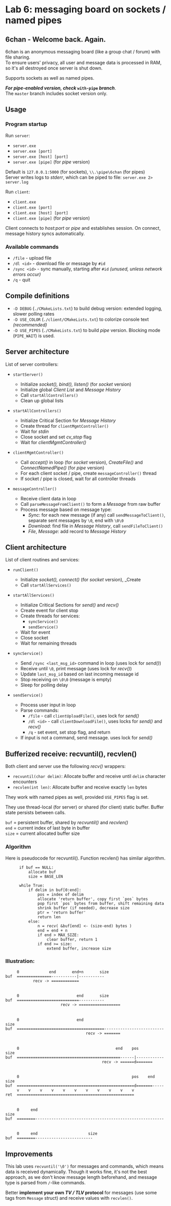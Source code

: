 # Lab 6: messaging board on sockets / named pipes

## 6chan - Welcome back. Again.

6chan is an anonymous messaging board (like a group chat / forum) with file sharing. \
To ensure users' privacy, all user and message data is processed in RAM, so it's all destroyed once server is shut down.

Supports sockets as well as named pipes. 

**_For pipe-enabled version, check_ `with-pipe` _branch_**. \
The `master` branch includes socket version only.

## Usage

### Program startup

Run `server`:
* `server.exe` 
* `server.exe [port]` 
* `server.exe [host] [port]`
* `server.exe [pipe]` (for _pipe_ version)

Default is `127.0.0.1:5000` (for sockets), `\\.\pipe\6chan` (for pipes) \
Server writes logs to _stderr_, which can be piped to file: `server.exe 2> server.log`

Run `client`:
* `client.exe`
* `client.exe [port]`
* `client.exe [host] [port]`
* `client.exe [pipe]` (for _pipe_ version)

Client connects to _host:port_ or _pipe_ and establishes session. On connect, message history syncs automatically. 

### Available commands

* `/file` - upload file
* `/dl <id>` - download file or message by `#id`
* `/sync <id>` - sync manually, starting after `#id` _(unused, unless network errors occur)_
* `/q` - quit

## Compile definitions

* `-D DEBUG` (`./CMakeLists.txt`) to build debug version: extended logging, slower polling rates
* `-D USE_COLOR` (`./client/CMakeLists.txt`) to colorize console text _(recommended)_
* `-D USE_PIPES` (`./CMakeLists.txt`) to build _pipe_ version. Blocking mode (`PIPE_WAIT`) is used.

## Server architecture

List of server controllers:
* `startServer()`
  - Initialize _socket(), bind(), listen()_  (for _socket_ version)
  - Initialize global _Client List_ and _Message History_
  - Call `startAllControllers()`
  - Clean up global lists
  

* `startAllControllers()`
  - Initialize Critical Section for _Message History_
  - Create thread for `clientMgmtController()`
  - Wait for _stdin_
  - Close socket and set _cv_stop_ flag
  - Wait for _clientMgmtController()_


* `clientMgmtController()`
  - Call _accept()_ in loop (for _socket_ version), _CreateFile()_ and _ConnectNamedPipe()_ (for _pipe_ version)
  - For each client socket / pipe, create `messageController()` thread
  - If socket / pipe is closed, wait for all controller threads
  

* `messageController()`
  - Receive client data in loop
  - Call `parseMessageFromClient()` to form a _Message_ from raw buffer
  - Process message based on message type:
    * _Sync_: for each new message (if any) call `sendMessageToClient()`, separate sent messages by `\0`, end with `\0\0`
    * _Download_: find file in _Message History_, call `sendFileToClient()` 
    * _File_, _Message_: add record to _Message History_

## Client architecture

List of client routines and services:

* `runClient()`
  - Initialize _socket(), connect()_ (for _socket_ version), _Create
  - Call `startAllServices()`


* `startAllServices()`
  - Initialize Critical Sections for _send()_ and _recv()_
  - Create event for client stop
  - Create threads for services:
    * `syncService()`
    * `sendService()`
  - Wait for event
  - Close socket
  - Wait for remaining threads


* `syncService()`
  - Send `/sync <last_msg_id>` command in loop (uses lock for _send()_)
  - Receive until `\0`, print message (uses lock for _recv()_)
  - Update `last_msg_id` based on last incoming message id
  - Stop receiving on `\0\0` (message is empty)
  - Sleep for polling delay
  

* `sendService()`
  - Process user input in loop
  - Parse commands:
    * `/file` - call `clientUploadFile()`, uses lock for _send()_
    * `/dl <id>` - call `clientDownloadFile()`, uses locks for _send()_ and _recv()_
    * `/q` - set event, set stop flag, and return
  - If input is not a command, send message. uses lock for _send()_


## Bufferized receive: recvuntil(), recvlen()

Both client and server use the following _recv()_ wrappers:
* `recvuntil(char delim)`: Allocate buffer and receive until `delim` character encounters
* `recvlen(int len)`:  Allocate buffer and receive exactly `len` bytes

They work with named pipes as well, provided `USE_PIPES` flag is set.

They use thread-local (for server) or shared (for client) static buffer.
Buffer state persists between calls.

`buf` = persistent buffer, shared by _recvuntil()_ and _recvlen()_\
`end` = current index of last byte in buffer \
`size` = current allocated buffer size

### Algorithm
Here is pseudocode for recvuntil(). Function recvlen() has similar algorithm.
```
      if buf == NULL:
          allocate buf
          size = BASE_LEN

      while True:
          if delim in buf[0:end]:
              pos = index of delim
              allocate 'return buffer', copy first `pos` bytes
              pop first `pos` bytes from buffer, shift remaining data
              shrink buffer (if needed), decrease size
              ptr = 'return buffer'
              return len
          else:
              n = recv( &buf[end] <- (size-end) bytes )
              end = end + n
              if end > MAX_SIZE:
                  clear buffer, return 1
              if end >= size:
                  extend buffer, increase size
```

### Illustration:

```
     0             end       end+n       size          
buf  ===============-----------|-----------
            recv -> ============
```
######
```
     0                         end       size          
buf  ===========================-----------
                        recv -> ==================
```
######
```
     0                         end                                 size
buf  ======================================--------------------------
                                   recv -> =======
```
######
```
     0                                          end    pos         size
buf  =============================================------|------------
                                          recv -> ======d=======
```
######
```
     0                                                 pos    end  size
buf  ===================================================d=======-----
     v    v    v    v    v    v    v    v    v    v    v
ret  ===================================================
```
######
```
     0     end                                                     size
buf  ========--------------------------------------------------------
```
######
```
     0     end                      size
buf  ========-------------------------
```

## Improvements

This lab uses `recvuntil('\0')` for messages and commands, which means data is received dynamically. Though it works fine, it's not the best approach, as we don't know message length beforehand, and message type is parsed from `/`-like commands.

Better **implement your own _TV / TLV_ protocol** for messages (use some tags from `Message` struct) and receive values with `recvlen()`.
